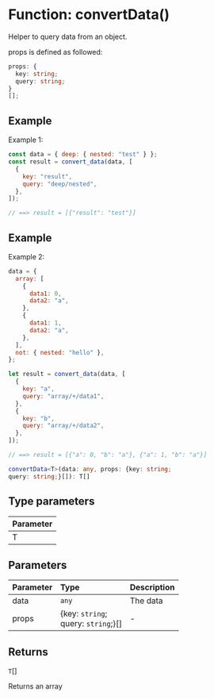 # Function: convertData()

Helper to query data from an object.

props is defined as followed:

```typescript
props: {
  key: string;
  query: string;
}
[];
```

## Example

Example 1:

```javascript
const data = { deep: { nested: "test" } };
const result = convert_data(data, [
  {
    key: "result",
    query: "deep/nested",
  },
]);

// ==> result = [{"result": "test"}]
```

## Example

Example 2:

```javascript
data = {
  array: [
    {
      data1: 0,
      data2: "a",
    },
    {
      data1: 1,
      data2: "a",
    },
  ],
  not: { nested: "hello" },
};

let result = convert_data(data, [
  {
    key: "a",
    query: "array/+/data1",
  },
  {
    key: "b",
    query: "array/+/data2",
  },
]);

// ==> result = [{"a": 0, "b": "a"}, {"a": 1, "b": "a"}]
```

```ts
convertData<T>(data: any, props: {key: string;
query: string;}[]): T[]
```

## Type parameters

| Parameter |
| :-------- |
| T         |

## Parameters

| Parameter | Type                                      | Description |
| :-------- | :---------------------------------------- | :---------- |
| data      | `any`                                     | The data    |
| props     | \{key: `string`;<br />query: `string`;}[] | -           |

## Returns

`T`[]

Returns an array
